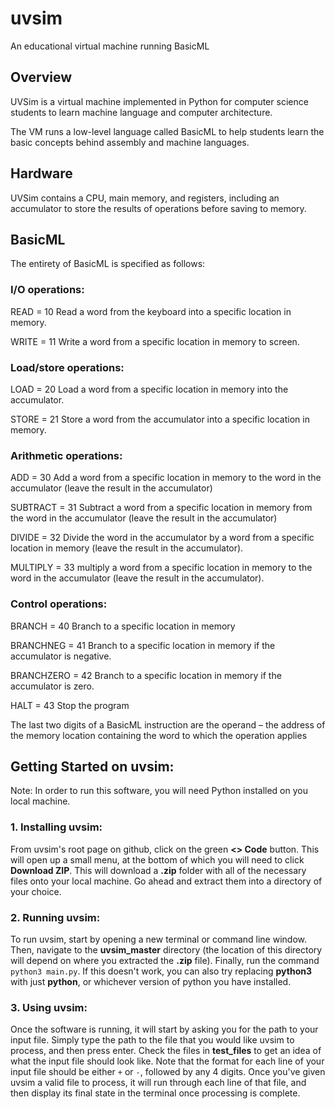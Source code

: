 # uvsim
An educational virtual machine running BasicML

## Overview
UVSim is a virtual machine implemented in Python for computer science students to learn machine language and computer architecture.

The VM runs a low-level language called BasicML to help students learn the basic concepts behind assembly and machine languages.

## Hardware
UVSim contains a CPU, main memory, and registers, including an accumulator to store the results of operations before saving to memory.

## BasicML
The entirety of BasicML is specified as follows:

### I/O operations:

READ = 10 Read a word from the keyboard into a specific location in memory.

WRITE = 11 Write a word from a specific location in memory to screen.

### Load/store operations:

LOAD = 20 Load a word from a specific location in memory into the accumulator.

STORE = 21 Store a word from the accumulator into a specific location in memory.

### Arithmetic operations:

ADD = 30 Add a word from a specific location in memory to the word in the accumulator (leave the result in the accumulator)

SUBTRACT = 31 Subtract a word from a specific location in memory from the word in the accumulator (leave the result in the accumulator)

DIVIDE = 32 Divide the word in the accumulator by a word from a specific location in memory (leave the result in the accumulator).

MULTIPLY = 33 multiply a word from a specific location in memory to the word in the accumulator (leave the result in the accumulator).

### Control operations:

BRANCH = 40 Branch to a specific location in memory

BRANCHNEG = 41 Branch to a specific location in memory if the accumulator is negative.

BRANCHZERO = 42 Branch to a specific location in memory if the accumulator is zero.

HALT = 43 Stop the program

The last two digits of a BasicML instruction are the operand – the address of the memory location containing the word to which the operation applies

## Getting Started on uvsim:
Note: In order to run this software, you will need Python installed on you local machine.

### 1. Installing uvsim:
From uvsim's root page on github, click on the green __<> Code__ button. This will open up a small menu, at the bottom of which you will need to click __Download ZIP__. This will download a __.zip__ folder with all of the necessary files onto your local machine. Go ahead and extract them into a directory of your choice.

### 2. Running uvsim:
To run uvsim, start by opening a new terminal or command line window. Then, navigate to the __uvsim_master__ directory (the location of this directory will depend on where you extracted the __.zip__ file). Finally, run the command `python3 main.py`. If this doesn't work, you can also try replacing __python3__ with just __python__, or whichever version of python you have installed. 

### 3. Using uvsim:
Once the software is running, it will start by asking you for the path to your input file. Simply type the path to the file that you would like uvsim to process, and then press enter. Check the files in __test_files__ to get an idea of what the input file should look like. Note that the format for each line of your input file should be either `+` or `-`, followed by any 4 digits. Once you've given uvsim a valid file to process, it will run through each line of that file, and then display its final state in the terminal once processing is complete. 



